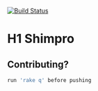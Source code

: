 [![Build Status](https://travis-ci.org/cvandermeer/shimpro.svg)](https://travis-ci.org/cvandermeer/shimpro)

# H1 Shimpro

## Contributing?
```ruby
run 'rake q' before pushing
```
